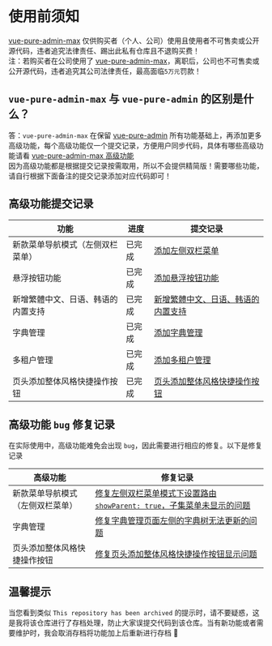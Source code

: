 # 使用前须知

[vue-pure-admin-max](https://github.com/xiaoxian521/vue-pure-admin-max) 仅供购买者（个人、公司）使用且使用者不可售卖或公开源代码，违者追究法律责任、踢出此私有仓库且不退购买费！  
注：若购买者在公司使用了 [vue-pure-admin-max](https://github.com/xiaoxian521/vue-pure-admin-max)，离职后，公司也不可售卖或公开源代码，违者追究其公司法律责任，最高面临`5万元`罚款！

## `vue-pure-admin-max` 与 `vue-pure-admin` 的区别是什么？

答：`vue-pure-admin-max` 在保留 [vue-pure-admin](https://github.com/pure-admin/vue-pure-admin) 所有功能基础上，再添加更多高级功能，每个高级功能仅一个提交记录，方便用户同步代码，具体有哪些高级功能请看 [vue-pure-admin-max 高级功能](https://github.com/pure-admin/vue-pure-admin-max?tab=readme-ov-file#vue-pure-admin-max-%E4%B8%8E-vue-pure-admin-%E7%9A%84%E5%8C%BA%E5%88%AB%E6%98%AF%E5%A6%82%E4%BD%95%E6%8B%A5%E6%9C%89-max-%E7%89%88%E6%9C%AC)  
因为高级功能都是根据提交记录按需取用，所以不会提供精简版！需要哪些功能，请自行根据下面备注的提交记录添加对应代码即可！

## 高级功能提交记录

| **功能**                           | **进度** | 提交记录                                                                                                                                |
| ---------------------------------- | -------- | --------------------------------------------------------------------------------------------------------------------------------------- |
| 新款菜单导航模式（左侧双栏菜单）   | 已完成   | [添加左侧双栏菜单](https://github.com/xiaoxian521/vue-pure-admin-max/commit/d7c3193fcd847f32d77ce96df3e6a8dd7e10adaa)                   |
| 悬浮按钮功能                       | 已完成   | [添加悬浮按钮功能](https://github.com/xiaoxian521/vue-pure-admin-max/commit/1448871cba52044ca379ca1affe355231736b6ad)                   |
| 新增繁體中文、日语、韩语的内置支持 | 已完成   | [新增繁體中文、日语、韩语的内置支持](https://github.com/xiaoxian521/vue-pure-admin-max/commit/c6eadaada65d774d9eb9f0d1108355d83a29c653) |
| 字典管理                           | 已完成   | [添加字典管理](https://github.com/xiaoxian521/vue-pure-admin-max/commit/d25cc87f5f959a5d7ab84ffd55b37104b4a26923)                       |
| 多租户管理                         | 已完成   | [添加多租户管理](https://github.com/xiaoxian521/vue-pure-admin-max/commit/2098e330be672222ce4dd1cc0c769b56479cf550)                     |
| 页头添加整体风格快捷操作按钮       | 已完成   | [页头添加整体风格快捷操作按钮](https://github.com/xiaoxian521/vue-pure-admin-max/commit/a7ea87a1773295970a44726b4231bd3b607c8d01)       |

## 高级功能 `bug` 修复记录

在实际使用中，高级功能难免会出现 `bug`，因此需要进行相应的修复。以下是修复记录

| **高级功能**                     | **修复记录**                                                                                                                                                                |
| -------------------------------- | --------------------------------------------------------------------------------------------------------------------------------------------------------------------------- |
| 新款菜单导航模式（左侧双栏菜单） | [修复左侧双栏菜单模式下设置路由`showParent: true`，子集菜单未显示的问题](https://github.com/xiaoxian521/vue-pure-admin-max/commit/bad9474f857157cedaec21a155317921d920b250) |
| 字典管理                         | [修复字典管理页面左侧的字典树无法更新的问题](https://github.com/xiaoxian521/vue-pure-admin-max/commit/159aa0b9a127bf15c6c48defc7262da8383205ff)                             |
| 页头添加整体风格快捷操作按钮     | [修复页头添加整体风格快捷操作按钮显示问题](https://github.com/xiaoxian521/vue-pure-admin-max/commit/ee4aa50213d6d25e94ece8a8dd92279c5c324640)                               |

## 温馨提示

当您看到类似 `This repository has been archived` 的提示时，请不要疑惑，这是我将该仓库进行了存档处理，防止大家误提交代码到该仓库。当有新功能或者需要维护时，我会取消存档将功能加上后重新进行存档 🙏
